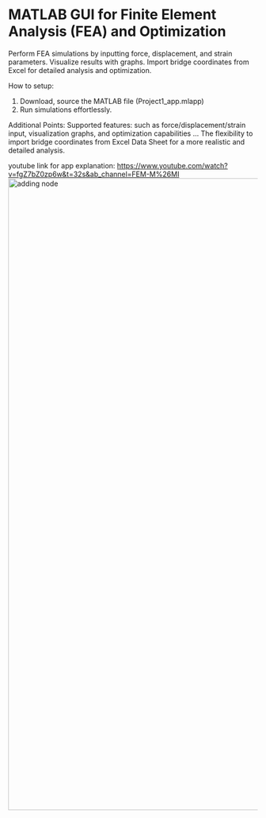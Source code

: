 # MATLAB GUI for Finite Element Analysis (FEA) and Optimization
 
Perform FEA simulations by inputting force, displacement, and strain parameters. Visualize results with graphs. Import bridge coordinates from Excel for detailed analysis and optimization. 

How to setup:
1) Download, source the MATLAB file (Project1_app.mlapp)
2) Run simulations effortlessly.

Additional Points:
Supported features: such as force/displacement/strain input, visualization graphs, and optimization capabilities ...
The flexibility to import bridge coordinates from Excel Data Sheet for a more realistic and detailed analysis.


youtube link for app explanation: https://www.youtube.com/watch?v=fgZ7bZ0zp6w&t=32s&ab_channel=FEM-M%26MI
<img width="1273" alt="adding node" src="https://github.com/AlpMercan/MATLAB-GUI-for-Finite-Element-Analysis-FEA-and-Optimization/assets/112685013/511b3267-1a3f-4a9d-9797-faba6b8068a2">

